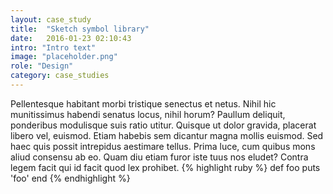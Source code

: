 ```yaml
---
layout: case_study
title:  "Sketch symbol library"
date:   2016-01-23 02:10:43
intro: "Intro text"
image: "placeholder.png"
role: "Design"
category: case_studies
---
```


<section>
Pellentesque habitant morbi tristique senectus et netus. Nihil hic munitissimus habendi senatus locus, nihil horum? Paullum deliquit, ponderibus modulisque suis ratio utitur.
Quisque ut dolor gravida, placerat libero vel, euismod. Etiam habebis sem dicantur magna mollis euismod. Sed haec quis possit intrepidus aestimare tellus. Prima luce, cum quibus mons aliud consensu ab eo. Quam diu etiam furor iste tuus nos eludet? Contra legem facit qui id facit quod lex prohibet.
  {% highlight ruby %}
  def foo
    puts 'foo'
  end
  {% endhighlight %}
</section>
